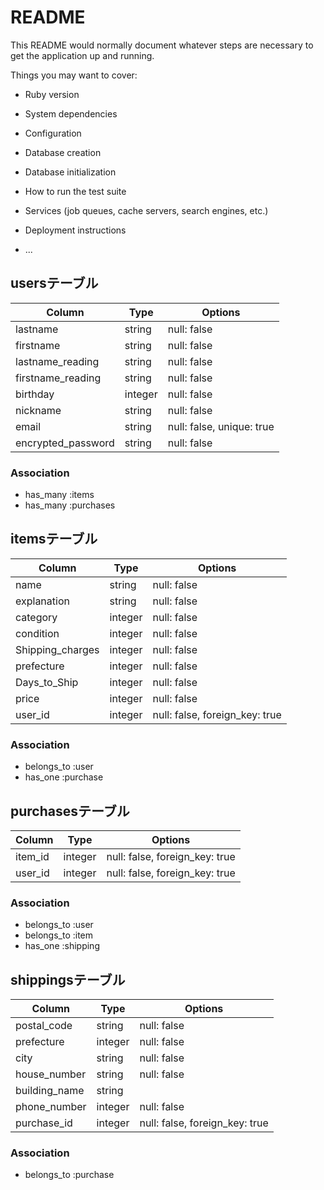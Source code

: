 # README

This README would normally document whatever steps are necessary to get the
application up and running.

Things you may want to cover:

* Ruby version

* System dependencies

* Configuration

* Database creation

* Database initialization

* How to run the test suite

* Services (job queues, cache servers, search engines, etc.)

* Deployment instructions

* ...


## usersテーブル
|Column|Type|Options|
|------|----|-------|
|lastname|string|null: false|
|firstname|string|null: false|
|lastname_reading|string|null: false|
|firstname_reading|string|null: false|
|birthday|integer|null: false|
|nickname|string|null: false|
|email|string|null: false, unique: true|
|encrypted_password|string|null: false|

### Association
- has_many :items
- has_many :purchases


## itemsテーブル
|Column|Type|Options|
|------|----|-------|
|name|string|null: false|
|explanation|string|null: false|
|category|integer|null: false|
|condition|integer|null: false|
|Shipping_charges|integer|null: false|
|prefecture|integer|null: false|
|Days_to_Ship|integer|null: false|
|price|integer|null: false|
|user_id|integer|null: false, foreign_key: true|

### Association
- belongs_to :user
- has_one :purchase


## purchasesテーブル
|Column|Type|Options|
|------|----|-------|
|item_id|integer|null: false, foreign_key: true|
|user_id|integer|null: false, foreign_key: true|

### Association
- belongs_to :user
- belongs_to :item
- has_one :shipping


## shippingsテーブル
|Column|Type|Options|
|------|----|-------|
|postal_code|string|null: false|
|prefecture|integer|null: false|
|city|string|null: false|
|house_number|string|null: false|
|building_name|string|
|phone_number|integer|null: false|
|purchase_id|integer|null: false, foreign_key: true|

### Association
- belongs_to :purchase